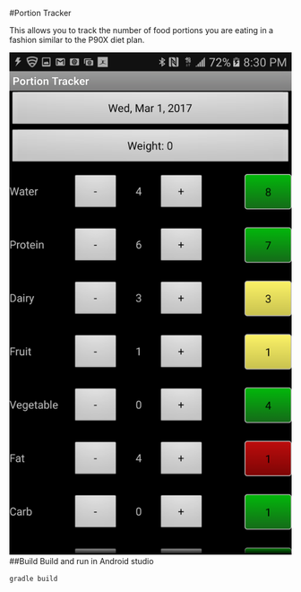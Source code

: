 #Portion Tracker

This allows you to track the number of food portions you are eating in a fashion similar to the P90X diet plan.

![Screenshot](/doc/Screenshot.png?raw=true "Screenshot")
##Build
Build and run in Android studio
```
gradle build
```
